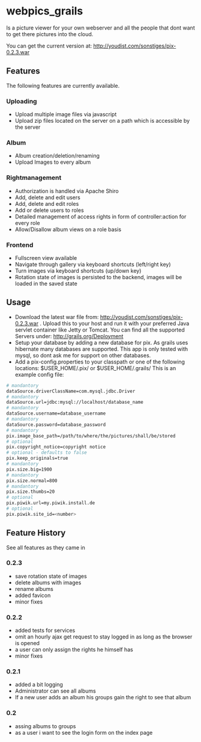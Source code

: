 webpics_grails
==============

Is a picture viewer for your own webserver and all the people that dont want to get there pictures into the cloud.

You can get the current version at: http://youdist.com/sonstiges/pix-0.2.3.war

## Features
The following features are currently available.

### Uploading
* Upload multiple image files via javascript
* Upload zip files located on the server on a path which is accessible by the server

### Album
* Album creation/deletion/renaming
* Upload Images to every album

### Rightmanagement
* Authorization is handled via Apache Shiro
* Add, delete and edit users
* Add, delete and edit roles
* Add or delete users to roles
* Detailed management of access rights in form of controller:action for every role
* Allow/Disallow album views on a role basis

### Frontend
* Fullscreen view available
* Navigate through gallery via keyboard shortcuts (left/right key)
* Turn images via keyboard shortcuts (up/down key)
* Rotation state of images is persisted to the backend, images will be loaded in the saved state


## Usage
* Download the latest war file from: http://youdist.com/sonstiges/pix-0.2.3.war . Upload this to your host and run it with your 
preferred Java servlet container like Jetty or Tomcat. You can find all the supported Servers 
under: http://grails.org/Deployment
* Setup your database by adding a new database for pix. As grails uses hibernate many databases are supported. 
This app is only tested with mysql, so dont ask me for support on other databases.
* Add a pix-config.properties to your classpath or one of the following locations: $USER_HOME/.pix/ or $USER_HOME/.grails/
This is an example config file:

```bash
# mandantory
dataSource.driverClassName=com.mysql.jdbc.Driver
# mandantory
dataSource.url=jdbc:mysql://localhost/database_name
# mandantory
dataSource.username=database_username
# mandantory
dataSource.password=database_password
# mandantory
pix.image_base_path=/path/to/where/the/pictures/shall/be/stored
# optional
pix.copyright_notice=copyright notice
# optional - defaults to false
pix.keep_originals=true
# mandantory
pix.size.big=1900
# mandantory
pix.size.normal=800
# mandantory
pix.size.thumbs=20
# optional
pix.piwik.url=my.piwik.install.de
# optional
pix.piwik.site_id=<number>
```

## Feature History
See all features as they came in

### 0.2.3
* save rotation state of images
* delete albums with images
* rename albums
* added favicon
* minor fixes

### 0.2.2
* added tests for services
* omit an hourly ajax get request to stay logged in as long as the browser is opened
* a user can only assign the rights he himself has
* minor fixes

### 0.2.1
* added a bit logging
* Administrator can see all albums
* If a new user adds an album his groups gain the right to see that album

### 0.2 
* assing albums to groups
* as a user i want to see the login form on the index page 



